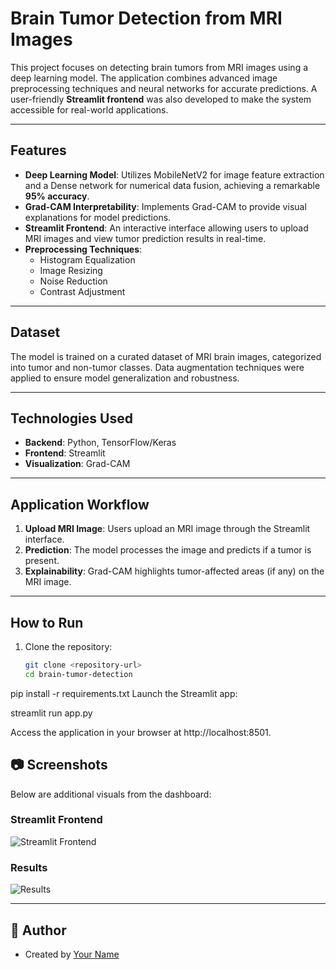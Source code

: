 # Brain Tumor Detection from MRI Images

This project focuses on detecting brain tumors from MRI images using a deep learning model. The application combines advanced image preprocessing techniques and neural networks for accurate predictions. A user-friendly **Streamlit frontend** was also developed to make the system accessible for real-world applications.

---

## Features

- **Deep Learning Model**: Utilizes MobileNetV2 for image feature extraction and a Dense network for numerical data fusion, achieving a remarkable **95% accuracy**.
- **Grad-CAM Interpretability**: Implements Grad-CAM to provide visual explanations for model predictions.
- **Streamlit Frontend**: An interactive interface allowing users to upload MRI images and view tumor prediction results in real-time.
- **Preprocessing Techniques**: 
  - Histogram Equalization  
  - Image Resizing  
  - Noise Reduction  
  - Contrast Adjustment  

---

## Dataset

The model is trained on a curated dataset of MRI brain images, categorized into tumor and non-tumor classes. Data augmentation techniques were applied to ensure model generalization and robustness.

---

## Technologies Used

- **Backend**: Python, TensorFlow/Keras  
- **Frontend**: Streamlit  
- **Visualization**: Grad-CAM  

---

## Application Workflow

1. **Upload MRI Image**: Users upload an MRI image through the Streamlit interface.
2. **Prediction**: The model processes the image and predicts if a tumor is present.
3. **Explainability**: Grad-CAM highlights tumor-affected areas (if any) on the MRI image.

---

## How to Run

1. Clone the repository:
   ```bash
   git clone <repository-url>
   cd brain-tumor-detection
pip install -r requirements.txt
Launch the Streamlit app:

streamlit run app.py

Access the application in your browser at http://localhost:8501.
## 📷 Screenshots
Below are additional visuals from the dashboard:

### **Streamlit Frontend**
![Streamlit Frontend](image1.png)

### **Results**
![Results](image2.png)

---

## 📝 Author
- Created by [Your Name](https://github.com/your-profile)
